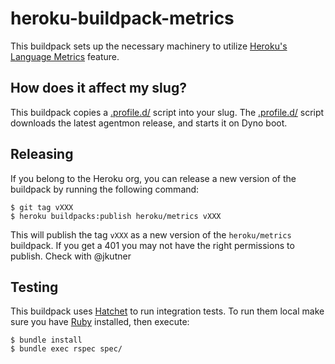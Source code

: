 # heroku-buildpack-metrics

This buildpack sets up the necessary machinery to
utilize
[Heroku's Language Metrics](https://devcenter.heroku.com/articles/language-runtime-metrics) feature.

## How does it affect my slug?

This buildpack copies a [.profile.d/](https://devcenter.heroku.com/articles/dynos#the-profile-file) script into your slug. The [.profile.d/](https://devcenter.heroku.com/articles/dynos#the-profile-file) script downloads the latest agentmon release, and
starts it on Dyno boot.

## Releasing

If you belong to the Heroku org, you can release a new version of the buildpack
by running the following command:

```
$ git tag vXXX
$ heroku buildpacks:publish heroku/metrics vXXX
```

This will publish the tag `vXXX` as a new version of the
`heroku/metrics` buildpack. If you get a 401 you may not have the right
permissions to publish. Check with @jkutner

## Testing

This buildpack uses [Hatchet](https://github.com/heroku/hatchet) to run integration tests. To run them local
make sure you have [Ruby](https://www.ruby-lang.org/) installed, then execute:

```sh-session
$ bundle install
$ bundle exec rspec spec/
```
